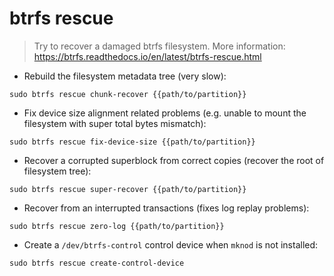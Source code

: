 # btrfs rescue

> Try to recover a damaged btrfs filesystem.
> More information: <https://btrfs.readthedocs.io/en/latest/btrfs-rescue.html>

- Rebuild the filesystem metadata tree (very slow):

`sudo btrfs rescue chunk-recover {{path/to/partition}}`

- Fix device size alignment related problems (e.g. unable to mount the filesystem with super total bytes mismatch):

`sudo btrfs rescue fix-device-size {{path/to/partition}}`

- Recover a corrupted superblock from correct copies (recover the root of filesystem tree):

`sudo btrfs rescue super-recover {{path/to/partition}}`

- Recover from an interrupted transactions (fixes log replay problems):

`sudo btrfs rescue zero-log {{path/to/partition}}`

- Create a `/dev/btrfs-control` control device when `mknod` is not installed:

`sudo btrfs rescue create-control-device`
